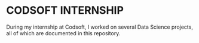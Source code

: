 # CODSOFT INTERNSHIP
During my internship at Codsoft, I worked on several Data Science projects, all of which are documented in this repository.

